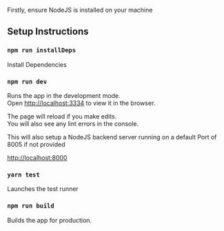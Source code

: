 Firstly, ensure NodeJS is installed on your machine

## Setup Instructions

### `npm run installDeps`

Install Dependencies

### `npm run dev`

Runs the app in the development mode.<br>
Open [http://localhost:3334](http://localhost:3334) to view it in the browser.

The page will reload if you make edits.<br>
You will also see any lint errors in the console.

This will also setup a NodeJS backend server running on a default Port of 8005 if not provided<br>

[http://localhost:8000](http://localhost:8005)

### `yarn test`

Launches the test runner

### `npm run build`

Builds the app for production.
